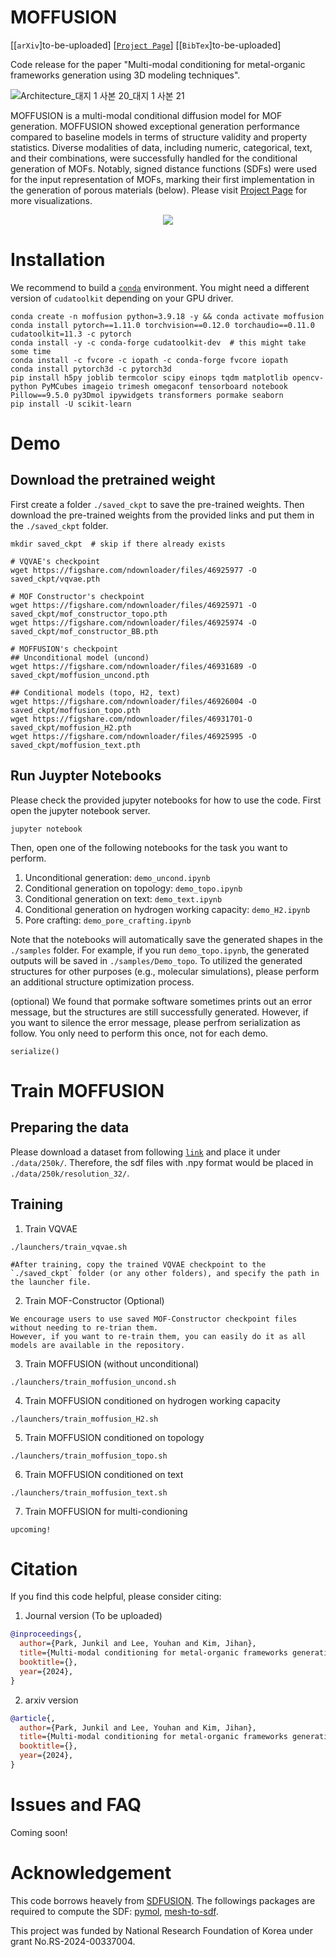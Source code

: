 # MOFFUSION

[[`arXiv`]to-be-uploaded]
[[`Project Page`](https://parkjunkil.github.io/MOFFUSION/)]
[[`BibTex`]to-be-uploaded]

Code release for the paper "Multi-modal conditioning for metal-organic frameworks generation using 3D modeling techniques".

![Architecture_대지 1 사본 20_대지 1 사본 21](https://github.com/parkjunkil/MOFFUSION/assets/88761984/9002e6c7-9689-4d0e-8d62-ccd72fd7f980)


MOFFUSION is a multi-modal conditional diffusion model for MOF generation. MOFFUSION showed exceptional generation performance compared to baseline models in terms of structure validity and property statistics. Diverse modalities of data, including numeric, categorical, text, and their combinations, were successfully handled for the conditional generation of MOFs. Notably, signed distance functions (SDFs) were used for the input representation of MOFs, marking their first implementation in the generation of porous materials (below). Please visit [Project Page](https://parkjunkil.github.io/MOFFUSION/) for more visualizations.


<p align="center"><img src=https://github.com/parkjunkil/MOFFUSION/assets/88761984/fdfa3198-0895-455b-9b86-cad24670a0d2>


# Installation
We recommend to build a [`conda`](https://www.anaconda.com/products/distribution) environment. You might need a different version of `cudatoolkit` depending on your GPU driver.
```
conda create -n moffusion python=3.9.18 -y && conda activate moffusion
conda install pytorch==1.11.0 torchvision==0.12.0 torchaudio==0.11.0 cudatoolkit=11.3 -c pytorch
conda install -y -c conda-forge cudatoolkit-dev  # this might take some time
conda install -c fvcore -c iopath -c conda-forge fvcore iopath
conda install pytorch3d -c pytorch3d
pip install h5py joblib termcolor scipy einops tqdm matplotlib opencv-python PyMCubes imageio trimesh omegaconf tensorboard notebook Pillow==9.5.0 py3Dmol ipywidgets transformers pormake seaborn
pip install -U scikit-learn
```




# Demo

## Download the pretrained weight

First create a folder `./saved_ckpt` to save the pre-trained weights. Then download the pre-trained weights from the provided links and put them in the `./saved_ckpt` folder.
```
mkdir saved_ckpt  # skip if there already exists

# VQVAE's checkpoint
wget https://figshare.com/ndownloader/files/46925977 -O saved_ckpt/vqvae.pth

# MOF Constructor's checkpoint 
wget https://figshare.com/ndownloader/files/46925971 -O saved_ckpt/mof_constructor_topo.pth
wget https://figshare.com/ndownloader/files/46925974 -O saved_ckpt/mof_constructor_BB.pth

# MOFFUSION's checkpoint
## Unconditional model (uncond)
wget https://figshare.com/ndownloader/files/46931689 -O saved_ckpt/moffusion_uncond.pth

## Conditional models (topo, H2, text)
wget https://figshare.com/ndownloader/files/46926004 -O saved_ckpt/moffusion_topo.pth
wget https://figshare.com/ndownloader/files/46931701-O saved_ckpt/moffusion_H2.pth
wget https://figshare.com/ndownloader/files/46925995 -O saved_ckpt/moffusion_text.pth
```

## Run Juypter Notebooks
Please check the provided jupyter notebooks for how to use the code. First open the jupyter notebook server.
```
jupyter notebook
```

Then, open one of the following notebooks for the task you want to perform.

1. Unconditional generation: `demo_uncond.ipynb`
2. Conditional generation on topology: `demo_topo.ipynb`
3. Conditional generation on text: `demo_text.ipynb`
4. Conditional generation on hydrogen working capacity: `demo_H2.ipynb`
5. Pore crafting: `demo_pore_crafting.ipynb`

Note that the notebooks will automatically save the generated shapes in the `./samples` folder.
For example, if you run `demo_topo.ipynb`, the generated outputs will be saved in `./samples/Demo_topo`.
To utilized the generated structures for other purposes (e.g., molecular simulations), please perform an additional structure optimization process.

(optional) We found that pormake software sometimes prints out an error message, but the structures are still successfully generated.
However, if you want to silence the error message, please perfrom serialization as follow. You only need to perform this once, not for each demo.
```
serialize()
```
  


# Train MOFFUSION

## Preparing the data

Please download a dataset from following [`link`](https://drive.google.com/file/d/1Voas6pRkz3dnooQ7gaZ1R9vXD1xD21tw/view?usp=sharing) and place it under `./data/250k/`. 
Therefore, the sdf files with .npy format would be placed in `./data/250k/resolution_32/`. 


## Training
1. Train VQVAE
```
./launchers/train_vqvae.sh

#After training, copy the trained VQVAE checkpoint to the `./saved_ckpt` folder (or any other folders), and specify the path in the launcher file.
```

2. Train MOF-Constructor (Optional)
```
We encourage users to use saved MOF-Constructor checkpoint files without needing to re-trian them.
However, if you want to re-train them, you can easily do it as all models are available in the repository.
```

3. Train MOFFUSION (without unconditional)
```
./launchers/train_moffusion_uncond.sh
```

4. Train MOFFUSION conditioned on hydrogen working capacity
```
./launchers/train_moffusion_H2.sh
```

5. Train MOFFUSION conditioned on topology
```
./launchers/train_moffusion_topo.sh
```

6. Train MOFFUSION conditioned on text
```
./launchers/train_moffusion_text.sh
```

7. Train MOFFUSION for multi-condioning
```
upcoming!
```

# <a name="citation"></a> Citation

If you find this code helpful, please consider citing:

1. Journal version (To be uploaded)
```BibTeX
@inproceedings{,
  author={Park, Junkil and Lee, Youhan and Kim, Jihan},
  title={Multi-modal conditioning for metal-organic frameworks generation using 3D modeling techniques},
  booktitle={},
  year={2024},
}
```
2. arxiv version
```BibTeX
@article{,
  author={Park, Junkil and Lee, Youhan and Kim, Jihan},
  title={Multi-modal conditioning for metal-organic frameworks generation using 3D modeling techniques},
  booktitle={},
  year={2024},
}
```

# <a name="issue"></a> Issues and FAQ
Coming soon!

# Acknowledgement
This code borrows heavely from [SDFUSION](https://github.com/yccyenchicheng/SDFusion).
The followings packages are required to compute the SDF: [pymol](https://freeglut.sourceforge.net/](https://github.com/schrodinger/pymol-open-source)), [mesh-to-sdf](https://www.ubuntuupdates.org/package/core/kinetic/universe/base/libtbb-dev](https://github.com/marian42/mesh_to_sdf)).

This project was funded by National Research Foundation of Korea under grant No.RS-2024-00337004.

